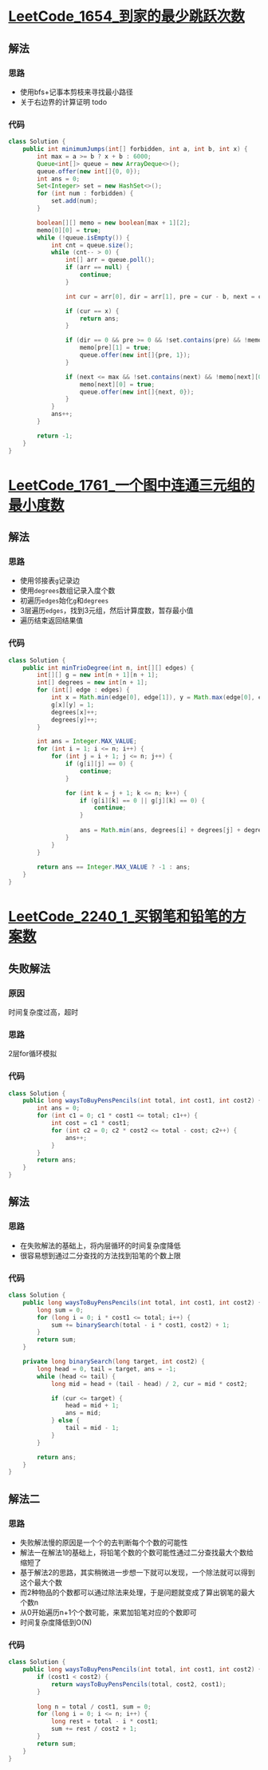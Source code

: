 # [LeetCode_1654_到家的最少跳跃次数](https://leetcode.cn/problems/minimum-jumps-to-reach-home/)
## 解法
### 思路
- 使用bfs+记事本剪枝来寻找最小路径
- 关于右边界的计算证明 todo
### 代码
```java
class Solution {
    public int minimumJumps(int[] forbidden, int a, int b, int x) {
        int max = a >= b ? x + b : 6000;
        Queue<int[]> queue = new ArrayDeque<>();
        queue.offer(new int[]{0, 0});
        int ans = 0;
        Set<Integer> set = new HashSet<>();
        for (int num : forbidden) {
            set.add(num);
        }

        boolean[][] memo = new boolean[max + 1][2];
        memo[0][0] = true;
        while (!queue.isEmpty()) {
            int cnt = queue.size();
            while (cnt-- > 0) {
                int[] arr = queue.poll();
                if (arr == null) {
                    continue;
                }

                int cur = arr[0], dir = arr[1], pre = cur - b, next = cur + a;

                if (cur == x) {
                    return ans;
                }

                if (dir == 0 && pre >= 0 && !set.contains(pre) && !memo[pre][1]) {
                    memo[pre][1] = true;
                    queue.offer(new int[]{pre, 1});
                }

                if (next <= max && !set.contains(next) && !memo[next][0]) {
                    memo[next][0] = true;
                    queue.offer(new int[]{next, 0});
                }
            }
            ans++;
        }

        return -1;
    }
}
```
# [LeetCode_1761_一个图中连通三元组的最小度数](https://leetcode.cn/problems/minimum-degree-of-a-connected-trio-in-a-graph/)
## 解法
### 思路
- 使用邻接表`g`记录边
- 使用`degrees`数组记录入度个数
- 初遍历`edges`始化`g`和`degrees`
- 3层遍历`edges`，找到3元组，然后计算度数，暂存最小值
- 遍历结束返回结果值
### 代码
```java
class Solution {
    public int minTrioDegree(int n, int[][] edges) {
        int[][] g = new int[n + 1][n + 1];
        int[] degrees = new int[n + 1];
        for (int[] edge : edges) {
            int x = Math.min(edge[0], edge[1]), y = Math.max(edge[0], edge[1]);
            g[x][y] = 1;
            degrees[x]++;
            degrees[y]++;
        }

        int ans = Integer.MAX_VALUE;
        for (int i = 1; i <= n; i++) {
            for (int j = i + 1; j <= n; j++) {
                if (g[i][j] == 0) {
                    continue;
                }

                for (int k = j + 1; k <= n; k++) {
                    if (g[i][k] == 0 || g[j][k] == 0) {
                        continue;
                    }
                    
                    ans = Math.min(ans, degrees[i] + degrees[j] + degrees[k] - 6);
                }
            }
        }
        
        return ans == Integer.MAX_VALUE ? -1 : ans;
    }
}
```
# [LeetCode_2240_1_买钢笔和铅笔的方案数](https://leetcode.cn/problems/number-of-ways-to-buy-pens-and-pencils/)
## 失败解法
### 原因
时间复杂度过高，超时
### 思路
2层for循环模拟
### 代码
```java
class Solution {
    public long waysToBuyPensPencils(int total, int cost1, int cost2) {
        int ans = 0;
        for (int c1 = 0; c1 * cost1 <= total; c1++) {
            int cost = c1 * cost1;
            for (int c2 = 0; c2 * cost2 <= total - cost; c2++) {
                ans++;
            }
        }
        return ans;
    }
}
```
## 解法
### 思路
- 在失败解法的基础上，将内层循环的时间复杂度降低
- 很容易想到通过二分查找的方法找到铅笔的个数上限
### 代码
```java
class Solution {
    public long waysToBuyPensPencils(int total, int cost1, int cost2) {
        long sum = 0;
        for (long i = 0; i * cost1 <= total; i++) {
            sum += binarySearch(total - i * cost1, cost2) + 1;
        }
        return sum;
    }

    private long binarySearch(long target, int cost2) {
        long head = 0, tail = target, ans = -1;
        while (head <= tail) {
            long mid = head + (tail - head) / 2, cur = mid * cost2;

            if (cur <= target) {
                head = mid + 1;
                ans = mid;
            } else {
                tail = mid - 1;
            }
        }

        return ans;
    }
}
```
## 解法二
### 思路
- 失败解法慢的原因是一个个的去判断每个个数的可能性
- 解法一在解法1的基础上，将铅笔个数的个数可能性通过二分查找最大个数给缩短了
- 基于解法2的思路，其实稍微进一步想一下就可以发现，一个除法就可以得到这个最大个数
- 而2种物品的个数都可以通过除法来处理，于是问题就变成了算出钢笔的最大个数n
- 从0开始遍历n+1个个数可能，来累加铅笔对应的个数即可
- 时间复杂度降低到O(N)
### 代码
```java
class Solution {
    public long waysToBuyPensPencils(int total, int cost1, int cost2) {
        if (cost1 < cost2) {
            return waysToBuyPensPencils(total, cost2, cost1);
        }
        
        long n = total / cost1, sum = 0;
        for (long i = 0; i <= n; i++) {
            long rest = total - i * cost1;
            sum += rest / cost2 + 1;
        }
        return sum;
    }
}
```